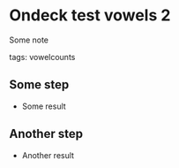 
# Ondeck test vowels 2

Some note

tags: vowelcounts

## Some step

* Some result

## Another step

* Another result
